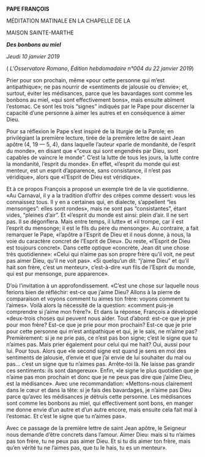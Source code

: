 **PAPE FRANÇOIS**

MÉDITATION MATINALE EN LA CHAPELLE DE LA

MAISON SAINTE-MARTHE

***Des bonbons au miel***

*Jeudi 10 janvier 2019*

( *L'Osservatore Romano*, *Édition hebdomadaire n°004 du 22 janvier 2019*)

Prier pour son prochain, même «pour cette personne qui m’est antipathique»; ne pas nourrir de «sentiments de jalousie ou d’envie»; et, surtout, éviter les médisances, parce que les bavardages sont comme les bonbons au miel, «qui sont effectivement bons», mais ensuite abîment l’estomac. Ce sont les trois “signes” indiqués par le Pape pour discerner la capacité d’une personne à aimer les autres et en conséquence à aimer Dieu.

Pour sa réflexion le Pape s’est inspiré de la liturgie de la Parole, en privilégiant la première lecture, tirée de la première lettre de saint Jean apôtre (4, 19 — 5, 4), dans laquelle l’auteur «parle de mondanité, de l’esprit du monde», en disant que «“ceux qui sont engendrés par Dieu, sont capables de vaincre le monde”. C’est la lutte de tous les jours, la lutte contre la mondanité, l’esprit du monde». En effet, «l’esprit du monde qui est menteur, est un esprit d’apparence, sans consistance, il n’est pas véridique», alors que «l’Esprit de Dieu est véridique».

Et à ce propos François a proposé un exemple tiré de la vie quotidienne. «Au Carnaval, il y a la tradition d’offrir des crêpes comme dessert: vous les connaissez tous. Il y en a certaines qui, en dialecte, s’appellent “les mensonges”: elles sont rondes», mais ne sont pas “consistantes”, étant vides, “pleines d’air”. Et «l’esprit du monde est ainsi: plein d’air. Il ne sert pas. Il se dégonflera. Mais entre temps, il lutte» et «il trompe, car il est l’esprit du mensonge; il est le fils du père du mensonge». Au contraire, a fait remarquer le Pape, «l’apôtre a l’Esprit de Dieu et il nous donne, à nous, la voie du caractère concret de l’Esprit de Dieu». Du reste, «l’Esprit de Dieu est toujours concret». Dans cette optique «concrète, Jean dit une chose très quotidienne»: «Celui qui n’aime pas son propre frère qu’il voit, ne peut pas aimer Dieu, qu’il ne voit pas». «Si quelqu’un dit: “j’aime Dieu” et qu’il hait son frère, c’est un menteur», c’est-à-dire «un fils de l’Esprit du monde, qui est pur mensonge, pure apparence».

D’où l’invitation à un approfondissement. «C’est une chose sur laquelle nous ferions bien de réfléchir: est-ce que j’aime Dieu? Allons à la pierre de comparaison et voyons comment tu aimes ton frère: voyons comment tu l’aimes». Voilà alors la nécessité de la question: «comment puis-je comprendre si j’aime mon frère?». Et dans la réponse, François a développé «deux-trois choses qui peuvent nous aider. Tout d’abord: est-ce que je prie pour mon frère? Est-ce que je prie pour mon prochain? Est-ce que je prie pour cette personne qui m’est antipathique et qui, je le sais, ne m’aime pas? Premièrement: si je ne prie pas, ce n’est pas bon signe; c’est le signe que tu n’aimes pas. Mais prier également pour celui qui me hait? Oui, aussi pour lui. Pour tous. Alors que «le second signe est quand je sens en moi des sentiments de jalousie, d’envie et que j’ai envie de lui souhaiter du mal ou pas... c’est un signe que tu n’aimes pas. Arrête-toi là. Ne laisse pas grandir ces sentiments: ils sont dangereux». Enfin, «le signe le plus quotidien que je n’aime pas mon prochain et donc que je ne peux pas dire que j’aime Dieu, est la médisance». Avec une recommandation: «Mettons-nous clairement dans le cœur et dans la tête: si je fais des bavardages, je n’aime pas Dieu parce qu’avec les médisances je détruis cette personne. Les médisances sont comme les bonbons au miel, qui effectivement sont bons, en manger me donne envie d’un autre et d’un autre encore, mais ensuite cela fait mal à l’estomac. Et c’est le signe que tu n’aimes pas».

Avec ce passage de la première lettre de saint Jean apôtre, le Seigneur nous demande d’être concrets dans l’amour. Aimer Dieu: mais si tu n’aimes pas ton frère, tu ne peux pas aimer Dieu. Et si tu dis aimer ton frère, mais qu’en vérité tu ne l’aimes pas, que tu le hais, tu es un menteur».